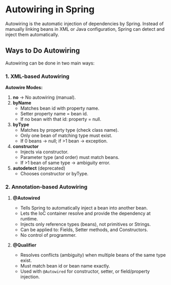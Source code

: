 # Autowiring in Spring

Autowiring is the automatic injection of dependencies by Spring. Instead of manually linking beans in XML or Java configuration, Spring can detect and inject them automatically.

## Ways to Do Autowiring

Autowiring can be done in two main ways:

### 1. XML-based Autowiring

**Autowire Modes:**

1. **no** -> No autowiring (manual).  
2. **byName**  
   - Matches bean id with property name.  
   - Setter property name = bean id.  
   - If no bean with that id: property = null.  
3. **byType**  
   - Matches by property type (check class name).  
   - Only one bean of matching type must exist.  
   - If 0 beans -> null; if >1 bean -> exception.  
4. **constructor**  
   - Injects via constructor.  
   - Parameter type (and order) must match beans.  
   - If >1 bean of same type -> ambiguity error.  
5. **autodetect** (deprecated)  
   - Chooses constructor or byType.  

### 2. Annotation-based Autowiring

1. **@Autowired**  
   - Tells Spring to automatically inject a bean into another bean.  
   - Lets the IoC container resolve and provide the dependency at runtime.  
   - Injects only reference types (beans), not primitives or Strings.  
   - Can be applied to: Fields, Setter methods, and Constructors.  
   - No control of programmer.  

2. **@Qualifier**  
   - Resolves conflicts (ambiguity) when multiple beans of the same type exist.  
   - Must match bean id or bean name exactly.  
   - Used with `@Autowired` for constructor, setter, or field/property injection.  
